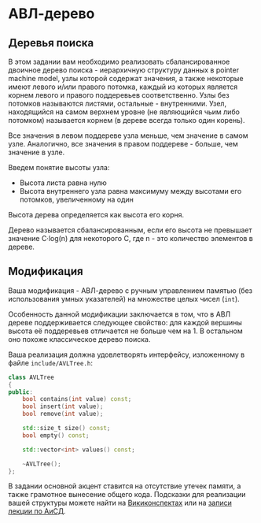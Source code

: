 # АВЛ-дерево

## Деревья поиска

В этом задании вам необходимо реализовать сбалансированное двоичное дерево поиска - иерархичную структуру данных в pointer machine model, узлы которой содержат значения, а также некоторые имеют левого и/или правого потомка, каждый из которых является корнем левого и правого поддеревьев соответственно. Узлы без потомков называются листями, остальные - внутренними. Узел, находящийся на самом верхнем уровне (не являющийся чьим либо потомком) называется корнем (в дереве всегда только один корень).

Все значения в левом поддереве узла меньше, чем значение в самом узле. Аналогично, все значения в правом поддереве - больше, чем значение в узле.

Введем понятие высоты узла:
* Высота листа равна нулю
* Высота внутреннего узла равна максимуму между высотами его потомков, увеличенному на один

Высота дерева определяется как высота его корня.

Дерево называется сбалансированным, если его высота не превышает значение C&middot;log(n) для некоторого C, где n - это количество элементов в дереве.

## Модификация
Ваша модификация - АВЛ-дерево с ручным управлением памятью (без использования умных указателей) на множестве целых чисел (`int`).

Особенность данной модификации заключается в том, что в АВЛ дереве поддерживается следующее свойство: для каждой вершины высота её поддеревьев отличается не больше чем на 1. В остальном оно похоже классическое дерево поиска.

Ваша реализация должна удовлетворять интерфейсу, изложенному в файле `include/AVLTree.h`:

```C++
class AVLTree
{
public:
    bool contains(int value) const;
    bool insert(int value);
    bool remove(int value);

    std::size_t size() const;
    bool empty() const;

    std::vector<int> values() const;

    ~AVLTree();
};
```

В задании основной акцент ставится на отсутствие утечек памяти, а также грамотное вынесение общего кода. Подсказки для реализации вашей структуры можете найти на [Викиконспектах](https://neerc.ifmo.ru/wiki/index.php?title=%D0%90%D0%92%D0%9B-%D0%B4%D0%B5%D1%80%D0%B5%D0%B2%D0%BE#:~:text=AVL-Tree) или на [записи лекции по АиСД](https://www.youtube.com/watch?v=N4xPvklbA24&list=PLrS21S1jm43gVKLfBnBW4Ig3SEinCD96n&index=5).
